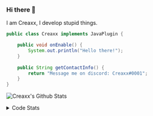 ### Hi there 👋

I am Creaxx, I develop stupid things. 

```java
public class Creaxx implements JavaPlugin {

    public void onEnable() {
        System.out.println("Hello there!");
    }
    
    public String getContactInfo() {
        return "Message me on discord: Creaxx#0001";
    }
}
```

![Creaxx's Github Stats](https://github-readme-stats.vercel.app/api?username=CreaxxOG&show_icons=true&theme=dark&count_private=true)

<details>
  <summary>Code Stats</summary>

<!--START_SECTION:waka-->
![Code Time](http://img.shields.io/badge/Code%20Time-1%2C280%20hrs%2036%20mins-blue)

![Lines of code](https://img.shields.io/badge/From%20Hello%20World%20I%27ve%20Written-512.5%20thousand%20lines%20of%20code-blue)

**🐱 My GitHub Data** 

> 📦 66.3 kB Used in GitHub's Storage 
 > 
> 🏆 1,581 Contributions in the Year 2023
 > 
> 🚫 Not Opted to Hire
 > 
> 📜 4 Public Repositories 
 > 
> 🔑 2 Private Repositories 
 > 
**I'm a Night 🦉** 

```text
🌞 Morning                280 commits         ██░░░░░░░░░░░░░░░░░░░░░░░   07.04 % 
🌆 Daytime                1703 commits        ███████████░░░░░░░░░░░░░░   42.81 % 
🌃 Evening                1934 commits        ████████████░░░░░░░░░░░░░   48.62 % 
🌙 Night                  61 commits          ░░░░░░░░░░░░░░░░░░░░░░░░░   01.53 % 
```
📅 **I'm Most Productive on Saturday** 

```text
Monday                   474 commits         ███░░░░░░░░░░░░░░░░░░░░░░   11.92 % 
Tuesday                  565 commits         ████░░░░░░░░░░░░░░░░░░░░░   14.20 % 
Wednesday                600 commits         ████░░░░░░░░░░░░░░░░░░░░░   15.08 % 
Thursday                 618 commits         ████░░░░░░░░░░░░░░░░░░░░░   15.54 % 
Friday                   375 commits         ██░░░░░░░░░░░░░░░░░░░░░░░   09.43 % 
Saturday                 731 commits         █████░░░░░░░░░░░░░░░░░░░░   18.38 % 
Sunday                   615 commits         ████░░░░░░░░░░░░░░░░░░░░░   15.46 % 
```


📊 **This Week I Spent My Time On** 

```text
💬 Programming Languages: 
Java                     9 hrs 23 mins       ████████████████████████░   94.45 % 
YAML                     17 mins             █░░░░░░░░░░░░░░░░░░░░░░░░   02.88 % 
Kotlin                   15 mins             █░░░░░░░░░░░░░░░░░░░░░░░░   02.62 % 
XML                      0 secs              ░░░░░░░░░░░░░░░░░░░░░░░░░   00.04 % 
Text                     0 secs              ░░░░░░░░░░░░░░░░░░░░░░░░░   00.00 % 

🔥 Editors: 
IntelliJ                 9 hrs 56 mins       █████████████████████████   100.00 % 
```

**I Mostly Code in Java** 

```text
Java                     54 repos            ████████████████████░░░░░   78.26 % 
Kotlin                   9 repos             ███░░░░░░░░░░░░░░░░░░░░░░   13.04 % 
TypeScript               3 repos             █░░░░░░░░░░░░░░░░░░░░░░░░   04.35 % 
CSS                      2 repos             █░░░░░░░░░░░░░░░░░░░░░░░░   02.90 % 
EJS                      1 repo              ░░░░░░░░░░░░░░░░░░░░░░░░░   01.45 % 
```




 Last Updated on 01/06/2023 06:24:43 UTC
<!--END_SECTION:waka-->
</details>
